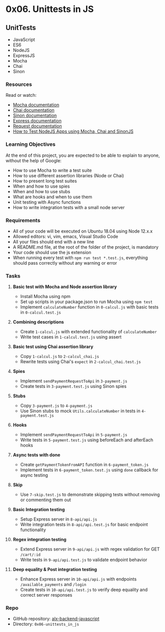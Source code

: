# 0x06. Unittests in JS

## UnitTests
- JavaScript
- ES6
- NodeJS
- ExpressJS
- Mocha
- Chai
- Sinon

### Resources
Read or watch:
- [Mocha documentation](https://mochajs.org/)
- [Chai documentation](https://www.chaijs.com/)
- [Sinon documentation](https://sinonjs.org/)
- [Express documentation](https://expressjs.com/)
- [Request documentation](https://www.npmjs.com/package/request)
- [How to Test NodeJS Apps using Mocha, Chai and SinonJS](https://scotch.io/tutorials/test-a-node-restful-api-with-mocha-and-chai)

### Learning Objectives
At the end of this project, you are expected to be able to explain to anyone, without the help of Google:
- How to use Mocha to write a test suite
- How to use different assertion libraries (Node or Chai)
- How to present long test suites
- When and how to use spies
- When and how to use stubs
- What are hooks and when to use them
- Unit testing with Async functions
- How to write integration tests with a small node server

### Requirements
- All of your code will be executed on Ubuntu 18.04 using Node 12.x.x
- Allowed editors: vi, vim, emacs, Visual Studio Code
- All your files should end with a new line
- A README.md file, at the root of the folder of the project, is mandatory
- Your code should use the js extension
- When running every test with `npm run test *.test.js`, everything should pass correctly without any warning or error

### Tasks
1. **Basic test with Mocha and Node assertion library**
   - Install Mocha using npm
   - Set up scripts in your package.json to run Mocha using `npm test`
   - Implement `calculateNumber` function in `0-calcul.js` with basic tests in `0-calcul.test.js`

2. **Combining descriptions**
   - Create `1-calcul.js` with extended functionality of `calculateNumber`
   - Write test cases in `1-calcul.test.js` using assert

3. **Basic test using Chai assertion library**
   - Copy `1-calcul.js` to `2-calcul_chai.js`
   - Rewrite tests using Chai's `expect` in `2-calcul_chai.test.js`

4. **Spies**
   - Implement `sendPaymentRequestToApi` in `3-payment.js`
   - Create tests in `3-payment.test.js` using Sinon spies

5. **Stubs**
   - Copy `3-payment.js` to `4-payment.js`
   - Use Sinon stubs to mock `Utils.calculateNumber` in tests in `4-payment.test.js`

6. **Hooks**
   - Implement `sendPaymentRequestToApi` in `5-payment.js`
   - Write tests in `5-payment.test.js` using beforeEach and afterEach hooks

7. **Async tests with done**
   - Create `getPaymentTokenFromAPI` function in `6-payment_token.js`
   - Implement tests in `6-payment_token.test.js` using `done` callback for async testing

8. **Skip**
   - Use `7-skip.test.js` to demonstrate skipping tests without removing or commenting them out

9. **Basic Integration testing**
   - Setup Express server in `8-api/api.js`
   - Write integration tests in `8-api/api.test.js` for basic endpoint functionality

10. **Regex integration testing**
    - Extend Express server in `9-api/api.js` with regex validation for GET `/cart/:id`
    - Write tests in `9-api/api.test.js` to validate endpoint behavior

11. **Deep equality & Post integration testing**
    - Enhance Express server in `10-api/api.js` with endpoints `/available_payments` and `/login`
    - Create tests in `10-api/api.test.js` to verify deep equality and correct server responses

### Repo
- GitHub repository: [alx-backend-javascript](https://github.com/mburuxx/alx-backend-javascript)
- Directory: `0x06-unittests_in_js`
